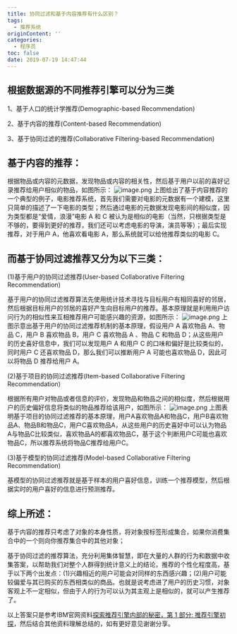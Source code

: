 ```yaml
---
title: 协同过滤和基于内容推荐有什么区别？
tags:
  - 推荐系统
originContent: ''
categories:
  - 程序员
toc: false
date: 2019-07-19 14:47:44
---
```


## 根据数据源的不同推荐引擎可以分为三类

1、基于人口的统计学推荐(Demographic-based Recommendation)

2、基于内容的推荐(Content-based Recommendation)

3、基于协同过滤的推荐(Collaborative Filtering-based Recommendation)


## 基于内容的推荐：

根据物品或内容的元数据，发现物品或内容的相关性，然后基于用户以前的喜好记录推荐给用户相似的物品，如图所示：
![image.png](/images/2019/07/19/8b119020-a9f0-11e9-ab4b-e97b4c79a69c.png)
上图给出了基于内容推荐的一个典型的例子，电影推荐系统，首先我们需要对电影的元数据有一个建模，这里只简单的描述了一下电影的类型；然后通过电影的元数据发现电影间的相似度，因为类型都是“爱情，浪漫”电影 A 和 C 被认为是相似的电影（当然，只根据类型是不够的，要得到更好的推荐，我们还可以考虑电影的导演，演员等等）；最后实现推荐，对于用户 A，他喜欢看电影 A，那么系统就可以给他推荐类似的电影 C。


## 而基于协同过滤推荐又分为以下三类：


(1)基于用户的协同过滤推荐(User-based Collaborative Filtering Recommendation)

基于用户的协同过滤推荐算法先使用统计技术寻找与目标用户有相同喜好的邻居，然后根据目标用户的邻居的喜好产生向目标用户的推荐。基本原理就是利用用户访问行为的相似性来互相推荐用户可能感兴趣的资源，如图所示：
![image.png](/images/2019/07/19/b1cf7880-a9f0-11e9-ab4b-e97b4c79a69c.png)
上图示意出基于用户的协同过滤推荐机制的基本原理，假设用户 A 喜欢物品 A、物品 C，用户 B 喜欢物品 B，用户 C 喜欢物品 A 、物品 C 和物品 D；从这些用户的历史喜好信息中，我们可以发现用户 A 和用户 C 的口味和偏好是比较类似的，同时用户 C 还喜欢物品 D，那么我们可以推断用户 A 可能也喜欢物品 D，因此可以将物品 D 推荐给用户 A。


(2)基于项目的协同过滤推荐(Item-based Collaborative Filtering Recommendation)

根据所有用户对物品或者信息的评价，发现物品和物品之间的相似度，然后根据用户的历史偏好信息将类似的物品推荐给该用户，如图所示：
![image.png](/images/2019/07/19/d0cc83e0-a9f0-11e9-ab4b-e97b4c79a69c.png)
上图表明基于项目的协同过滤推荐的基本原理，用户A喜欢物品A和物品C，用户B喜欢物品A、物品B和物品C，用户C喜欢物品A，从这些用户的历史喜好中可以认为物品A与物品C比较类似，喜欢物品A的都喜欢物品C，基于这个判断用户C可能也喜欢物品C，所以推荐系统将物品C推荐给用户C。


(3)基于模型的协同过滤推荐(Model-based Collaborative Filtering Recommendation)

基模型的协同过滤推荐就是基于样本的用户喜好信息，训练一个推荐模型，然后根据实时的用户喜好的信息进行预测推荐。


## 综上所述：

基于内容的推荐只考虑了对象的本身性质，将对象按标签形成集合，如果你消费集合中的一个则向你推荐集合中的其他对象；

基于协同过滤的推荐算法，充分利用集体智慧，即在大量的人群的行为和数据中收集答案，以帮助我们对整个人群得到统计意义上的结论，推荐的个性化程度高，基于以下两个出发点：(1)兴趣相近的用户可能会对同样的东西感兴趣；(2)用户可能较偏爱与其已购买的东西相类似的商品。也就是说考虑进了用户的历史习惯，对象客观上不一定相似，但由于人的行为可以认为其主观上是相似的，就可以产生推荐了。


以上答案只是参考IBM官网资料[探索推荐引擎内部的秘密，第 1 部分: 推荐引擎初探](https://link.zhihu.com/?target=http%3A//www.ibm.com/developerworks/cn/web/1103_zhaoct_recommstudy1/index.html)，然后结合其他资料理解总结的，如有更好意见谢谢分享。